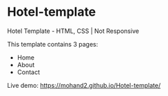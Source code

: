# Hotel-template
Hotel Template - HTML, CSS | Not Responsive

This template contains 3 pages:
  - Home 
  - About
  - Contact
  
Live demo: https://mohand2.github.io/Hotel-template/
